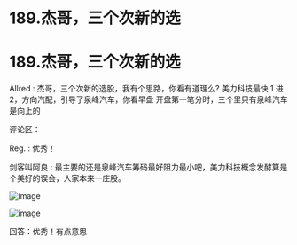# 189.杰哥，三个次新的选

# 189.杰哥，三个次新的选

Allred : 杰哥，三个次新的选股，我有个思路，你看有道理么? 美力科技最快 1 进 2，方向汽配，引导了泉峰汽车，你看早盘 开盘第一笔分时，三个里只有泉峰汽车是向上的

评论区：

Reg. : 优秀！

剑客叫阿良 : 最主要的还是泉峰汽车筹码最好阻力最小吧，美力科技概念发酵算是个美好的误会，人家本来一庄股。

![image](img/Image_068.png)

![image](img/Image_069.png)

回答：优秀！有点意思